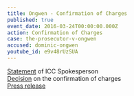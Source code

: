 ```yaml
---
title: Ongwen - Confirmation of Charges
published: true
event_date: 2016-03-24T00:00:00.000Z
action: Confirmation of Charges
case: the-prosecutor-v-ongwen
accused: dominic-ongwen
youtube_id: e9v48rUzSUA
---
```



[Statement](https://youtu.be/1KKjzj_Q2w0) of ICC Spokesperson
<br>[Decision](https://www.icc-cpi.int/Pages/record.aspx?docNo=ICC-02/04-01/15-422-red) on the confirmation of charges
<br>[Press release](https://www.icc-cpi.int/en_menus/icc/press%20and%20media/press%20releases/Pages/pr1204.aspx)